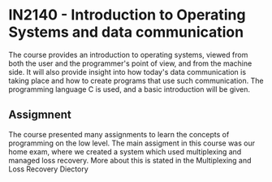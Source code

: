 # IN2140 - Introduction to Operating Systems and data communication
The course provides an introduction to operating systems, viewed from both the user and the programmer's point of view, and from the machine side. It will also provide insight into how today's data communication is taking place and how to create programs that use such communication. The programming language C is used, and a basic introduction will be given.

## Assigmnent
The course presented many assignments to learn the concepts of programming on the low level. The main assigment in this course was our home exam, where we created a system which used multiplexing and managed loss recovery. More about this is stated in the Multiplexing and Loss Recovery Diectory
